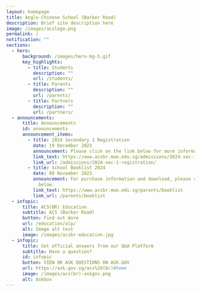 ```yaml
---
layout: homepage
title: Anglo-Chinese School (Barker Road)
description: Brief site description here
image: /images/acslogo.png
permalink: /
notification: ""
sections:
  - hero:
      background: /images/hero-bg-5.gif
      key_highlights:
        - title: Students
          description: ""
          url: /students/
        - title: Parents
          description: ""
          url: /parents/
        - title: Partners
          description: ""
          url: /partners/
  - announcements:
      title: Announcements
      id: announcements
      announcement_items:
        - title: 2024 Secondary 1 Registration
          date: 19 December 2023
          announcement: Please click on the link below for more information.
          link_text: https://www.acsbr.moe.edu.sg/admissions/2024-sec-1-registration
          link_url: /admissions/2024-sec-1-registration/
        - title: School Booklist 2024
          date: 08 November 2023
          announcement: For purchase information and download, please click on the link
            below.
          link_text: https://www.acsbr.moe.edu.sg/parents/booklist
          link_url: /parents/booklist
  - infopic:
      title: ACS(BR) Education
      subtitle: ACS (Barker Road)
      button: Find out more
      url: /education/alp/
      alt: Image alt text
      image: /images/acsbr-education.jpg
  - infopic:
      title: Get official answers from our Q&A Platform
      subtitle: Have a question?
      id: infopic
      button: VIEW OR ASK QUESTIONS ON ASK.GOV
      url: https://ask.gov.sg/acs%20(br)#home
      image: /images/acs(br)-askgov.png
      alt: AskGov
---
```

